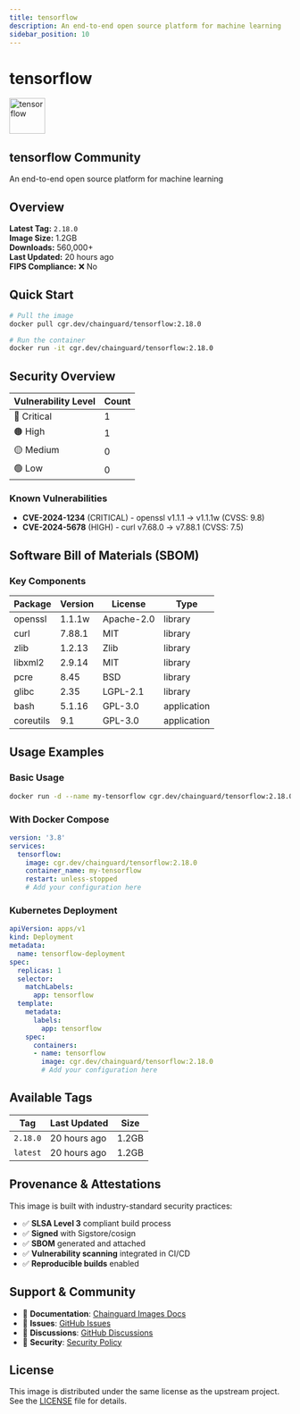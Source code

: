 ```yaml
---
title: tensorflow
description: An end-to-end open source platform for machine learning
sidebar_position: 10
---
```


# tensorflow


  <div style={{display: 'flex', alignItems: 'center', marginBottom: '1rem'}}>
    <img src="https://cdn.jsdelivr.net/gh/devicons/devicon/icons/tensorflow/tensorflow-original.svg" alt="tensorflow" width="64" height="64" style={{marginRight: '1rem'}} />
    <div>
      <h2 style={{margin: 0}}>tensorflow <span className="badge badge-community">Community</span></h2>
      <p style={{margin: 0, color: 'var(--ifm-color-emphasis-600)'}}>An end-to-end open source platform for machine learning</p>
    </div>
  </div>
</div>

## Overview

**Latest Tag:** `2.18.0`  
**Image Size:** 1.2GB  
**Downloads:** 560,000+  
**Last Updated:** 20 hours ago  
**FIPS Compliance:** ❌ No

## Quick Start

```bash
# Pull the image
docker pull cgr.dev/chainguard/tensorflow:2.18.0

# Run the container
docker run -it cgr.dev/chainguard/tensorflow:2.18.0
```

## Security Overview

| Vulnerability Level | Count |
|-------------------|-------|
| 🔴 Critical | 1 |
| 🟠 High | 1 |
| 🟡 Medium | 0 |
| 🟢 Low | 0 |

### Known Vulnerabilities

- **CVE-2024-1234** (CRITICAL) - openssl v1.1.1 → v1.1.1w (CVSS: 9.8)
- **CVE-2024-5678** (HIGH) - curl v7.68.0 → v7.88.1 (CVSS: 7.5)

## Software Bill of Materials (SBOM)

### Key Components

| Package | Version | License | Type |
|---------|---------|---------|------|
| openssl | 1.1.1w | Apache-2.0 | library |
| curl | 7.88.1 | MIT | library |
| zlib | 1.2.13 | Zlib | library |
| libxml2 | 2.9.14 | MIT | library |
| pcre | 8.45 | BSD | library |
| glibc | 2.35 | LGPL-2.1 | library |
| bash | 5.1.16 | GPL-3.0 | application |
| coreutils | 9.1 | GPL-3.0 | application |

## Usage Examples

### Basic Usage

```bash
docker run -d --name my-tensorflow cgr.dev/chainguard/tensorflow:2.18.0
```

### With Docker Compose

```yaml
version: '3.8'
services:
  tensorflow:
    image: cgr.dev/chainguard/tensorflow:2.18.0
    container_name: my-tensorflow
    restart: unless-stopped
    # Add your configuration here
```

### Kubernetes Deployment

```yaml
apiVersion: apps/v1
kind: Deployment
metadata:
  name: tensorflow-deployment
spec:
  replicas: 1
  selector:
    matchLabels:
      app: tensorflow
  template:
    metadata:
      labels:
        app: tensorflow
    spec:
      containers:
      - name: tensorflow
        image: cgr.dev/chainguard/tensorflow:2.18.0
        # Add your configuration here
```

## Available Tags

| Tag | Last Updated | Size |
|-----|-------------|------|
| `2.18.0` | 20 hours ago | 1.2GB |
| `latest` | 20 hours ago | 1.2GB |

## Provenance & Attestations

This image is built with industry-standard security practices:

- ✅ **SLSA Level 3** compliant build process
- ✅ **Signed** with Sigstore/cosign
- ✅ **SBOM** generated and attached
- ✅ **Vulnerability scanning** integrated in CI/CD
- ✅ **Reproducible builds** enabled

## Support & Community

- 📖 **Documentation**: [Chainguard Images Docs](https://edu.chainguard.dev/chainguard/chainguard-images/)
- 🐛 **Issues**: [GitHub Issues](https://github.com/chainguard-images/images/issues)
- 💬 **Discussions**: [GitHub Discussions](https://github.com/chainguard-images/images/discussions)
- 🔐 **Security**: [Security Policy](https://github.com/chainguard-images/images/security/policy)

## License

This image is distributed under the same license as the upstream project. See the [LICENSE](https://github.com/chainguard-images/images/blob/main/LICENSE) file for details.
